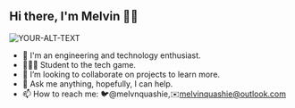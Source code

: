 ## Hi there, I'm Melvin 👋🏾

<!--
**melvinquashie/melvinquashie** is a ✨ _special_ ✨ repository because its `README.md` (this file) appears on your GitHub profile. -->

<picture>
 <source media="(prefers-color-scheme: dark)" srcset="[https://devs-group.ch/_ipx/w_390/https://cms.devs-group.ch/uploads/arif_riyanto_v_JP_w_Z6h_G_Bg_unsplash_649bf8d587.jpg](https://png.pngtree.com/element_origin_min_pic/16/12/11/f102a7d102afee6fd3aad17a576b7d45.jpg)">
 <source media="(prefers-color-scheme: light)" srcset="https://devs-group.ch/_ipx/w_390/https://cms.devs-group.ch/uploads/arif_riyanto_v_JP_w_Z6h_G_Bg_unsplash_649bf8d587.jpg">
 <img alt="YOUR-ALT-TEXT" src="https://png.pngtree.com/element_origin_min_pic/16/12/11/f102a7d102afee6fd3aad17a576b7d45.jpg">
</picture>

- 🔭 I'm an engineering and technology enthusiast.
- 🧑🏾‍🎓 Student to the tech game.
- 👯 I’m looking to collaborate on projects to learn more.
- 💬 Ask me anything, hopefully, I can help.
- 📫 How to reach me: 🐦@melvnquashie,✉️melvinquashie@outlook.com

